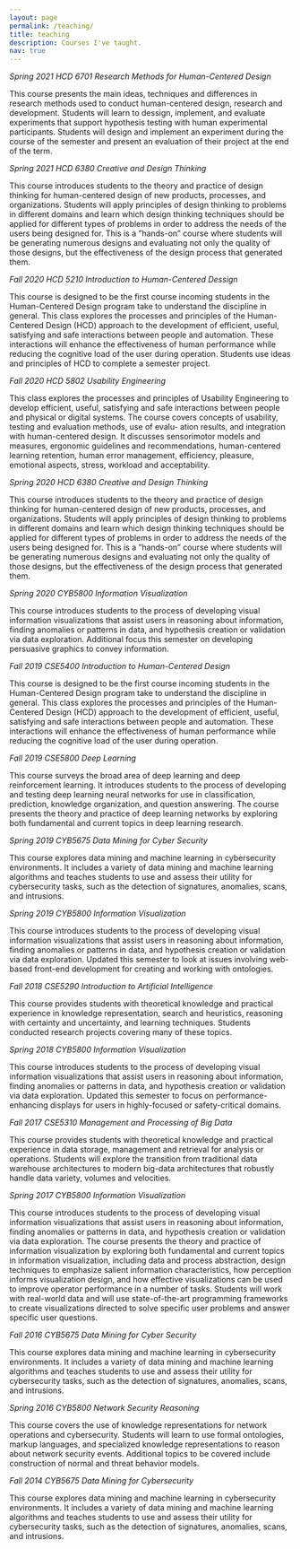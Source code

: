 ```yaml
---
layout: page
permalink: /teaching/
title: teaching
description: Courses I've taught. 
nav: true
---
```


*Spring 2021 HCD 6701 Research Methods for Human-Centered Design*

This course presents the main ideas, techniques and differences in research methods used to conduct human-centered design, research and development. Students will learn to dessign, implement, and evaluate experiments that support hypothesis testing with human experimental participants. Students will design and implement an experiment during the course of the semester and present an evaluation of their project at the end of the term.

*Spring 2021 HCD 6380 Creative and Design Thinking*

This course introduces students to the theory and practice of design thinking for human-centered design of new products, processes, and organizations. Students will apply principles of design thinking to problems in different domains and learn which design thinking techniques should be applied for different types of problems in order to address the needs of the users being designed for. This is a ”hands-on” course where students will be generating numerous designs and evaluating not only the quality of those designs, but the effectiveness of the design process that generated them.

*Fall 2020 HCD 5210 Introduction to Human-Centered Dessign*

This course is designed to be the first course incoming students in the Human-Centered Design program take to understand the discipline in general. This class explores the processes and principles of the Human-Centered Design (HCD) approach to the development of efficient, useful, satisfying and safe interactions between people and automation. These interactions will enhance the effectiveness of human performance while reducing the cognitive load of the user during operation.  Students use ideas and principles of HCD to complete a semester project.

*Fall 2020 HCD 5802 Usability Engineering*

This class explores the processes and principles of Usability Engineering to develop efficient, useful, satisfying and safe interactions between people and physical or digital systems. The course covers concepts of usability, testing and evaluation methods, use of evalu- ation results, and integration with human-centered design. It discusses sensorimotor models and measures, ergonomic guidelines and recommendations, human-centered learning retention, human error management, efficiency, pleasure, emotional aspects, stress, workload and acceptability.

*Spring 2020 HCD 6380 Creative and Design Thinking*

This course introduces students to the theory and practice of design thinking for human-centered design of new products, processes, and organizations. Students will apply principles of design thinking to problems in different domains and learn which design thinking techniques should be applied for different types of problems in order to address the needs of the users being designed for. This is a ”hands-on” course where students will be generating numerous designs and evaluating not only the quality of those designs, but the effectiveness of the design process that generated them.

*Spring 2020 CYB5800 Information Visualization*

This course introduces students to the process of developing visual information visualizations that assist users in reasoning about information, finding anomalies or patterns in data, and hypothesis creation or validation via data exploration. Additional focus this semester on developing persuasive graphics to convey information.

*Fall 2019  CSE5400 Introduction to Human-Centered Design*

This course is designed to be the first course incoming students in the Human-Centered Design program take to understand the discipline in general. This class explores the processes and principles of the Human-Centered Design (HCD) approach to the development of efficient, useful, satisfying and safe interactions between people and automation. These interactions will enhance the effectiveness of human performance while reducing the cognitive load of the user during operation.

*Fall 2019  CSE5800 Deep Learning*

This  course  surveys the broad area of deep learning and deep reinforcement learning.  It introduces students to the process of developing and testing deep learning neural networks for use in classification, prediction, knowledge organization, and question answering.  The course presents the theory and practice of deep learning networks by exploring both fundamental and current topics in deep learning research.

*Spring 2019 CYB5675 Data Mining for Cyber Security*

This  course  explores  data mining and machine learning in cybersecurity environments. It includes a variety of data mining and machine learning algorithms and teaches students to use and assess their utility for cybersecurity tasks, such as the detection of signatures, anomalies, scans, and intrusions.

*Spring 2019 CYB5800 Information Visualization*

This course introduces students to the process of developing visual information visualizations that assist users in reasoning about information, finding anomalies or patterns in data, and hypothesis creation or validation via data exploration. Updated this semester to look at issues involving web-based front-end development for creating and working with ontologies.

*Fall 2018 CSE5290 Introduction to Artificial Intelligence*

This course provides students with theoretical knowledge and practical experience in knowledge representation, search and heuristics, reasoning with certainty and uncertainty, and learning techniques.  Students conducted research projects covering many of these topics.

*Spring 2018 CYB5800 Information Visualization*

This course introduces students to the process of developing visual information visualizations that assist users in reasoning about information, finding anomalies or patterns in data, and hypothesis creation or validation via data exploration. Updated this semester to focus on performance-enhancing displays for users in highly-focused or safety-critical domains.

*Fall 2017 CSE5310 Management and Processing of Big Data*

This course provides students with theoretical knowledge and practical experience in data storage, management and retrieval for analysis or operations. Students will explore the transition from traditional data warehouse architectures to modern big-data architectures that robustly handle data variety, volumes and velocities.

*Spring 2017 CYB5800 Information Visualization*

This course introduces students to the process of developing visual information visualizations that assist users in reasoning about information, finding anomalies or patterns in data, and hypothesis creation or validation via data exploration. The course presents the theory and practice of information visualization by exploring both fundamental and current topics in information visualization, including data and process abstraction, design techniques to emphasize salient information characteristics, how perception informs visualization design, and how effective visualizations can be used to improve operator performance in a number of tasks. Students will work with real-world data and will use state-of-the-art programming frameworks to create visualizations directed to solve specific user problems and answer specific user questions.

*Fall 2016 CYB5675 Data Mining for Cyber Security*

This  course  explores  data mining and machine learning in cybersecurity environments. It includes a variety of data mining and machine learning algorithms and teaches students to use and assess their utility for cybersecurity tasks, such as the detection of signatures, anomalies, scans, and intrusions.

*Spring 2016 CYB5800 Network Security Reasoning*

This course covers the use of knowledge representations for network operations and cybersecurity.  Students will learn to use formal ontologies, markup languages, and specialized knowledge representations to reason about network security events.  Additional topics to be covered include construction of normal and threat behavior models.

*Fall 2014 CYB5675 Data Mining for Cybersecurity*

This  course  explores  data mining and machine learning in cybersecurity environments. It includes a variety of data mining and machine learning algorithms and teaches students to use and assess their utility for cybersecurity tasks, such as the detection of signatures, anomalies, scans, and intrusions.


